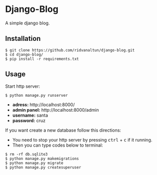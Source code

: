 # Django-Blog

A simple django blog.

## Installation
```console
$ git clone https://github.com/ridvanaltun/django-blog.git
$ cd django-blog/
$ pip install -r requirements.txt
```
## Usage

Start http server:
```console
$ python manage.py runserver
```

- **adress:** http://localhost:8000/
- **admin panel:** http://localhost:8000/admin
- **username:** santa
- **password:** cruz

If you want create a new database follow this directions:

- You need to stop your http server by pressing <kbd>ctrl</kbd> + <kbd>c</kbd>  if it running.
- Then you can type codes below to terminal:
```console
$ rm -rf db.sqlite3
$ python manage.py makemigrations
$ python manage.py migrate
$ python manage.py createsuperuser
```
